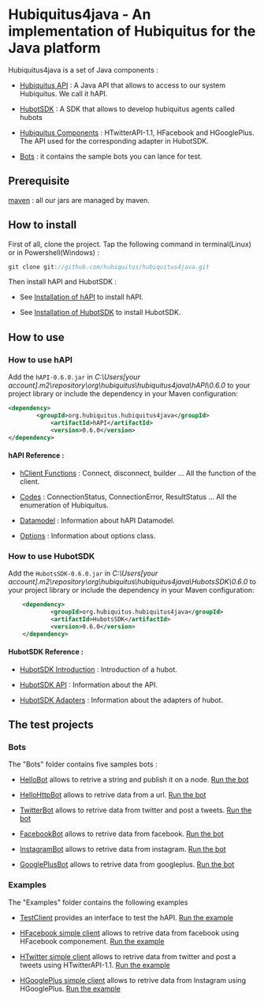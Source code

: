 # Hubiquitus4java - An implementation of Hubiquitus for the Java platform

Hubiquitus4java is a set of Java components :

* [Hubiquitus API](https://github.com/hubiquitus/hubiquitus4java/tree/master/hapi) : A Java API that allows to access to our system Hubiquitus. We call it hAPI.

* [HubotSDK](https://github.com/hubiquitus/hubiquitus4java/tree/master/HubotsSDK) : A SDK that allows to develop hubiquitus agents called hubots

* [Hubiquitus Components](https://github.com/hubiquitus/hubiquitus4java/tree/master/HubiquitusComponents) : HTwitterAPI-1.1, HFacebook and HGooglePlus. The API used for the corresponding adapter in HubotSDK.

* [Bots](https://github.com/hubiquitus/hubiquitus4java/tree/master/Bots) : it contains the sample bots you can lance for test.


## Prerequisite

[maven](http://maven.apache.org/) : all our jars are managed by maven.

## How to install

First of all, clone the project.
Tap the following command in terminal(Linux) or in Powershell(Windows) : 

```js
git clone git://github.com/hubiquitus/hubiquitus4java.git
```

Then install hAPI and HubotSDK : 

 * See [Installation of hAPI](https://github.com/hubiquitus/hubiquitus4java/blob/master/doc/hAPI/installation_hapi.md) to install hAPI.

 * See [Installation of HubotSDK](https://github.com/hubiquitus/hubiquitus4java/blob/master/doc/HubotSDK/installation_HubotSDK.md) to install HubotSDK.


## How to use

### How to use hAPI

Add the ```hAPI-0.6.0.jar``` in _C:\Users\[your account]\.m2\repository\org\hubiquitus\hubiquitus4java\hAPI\0.6.0_ to your project library
or include the dependency in your Maven configuration:

```xml
<dependency>
 		<groupId>org.hubiquitus.hubiquitus4java</groupId>
			<artifactId>hAPI</artifactId>
			<version>0.6.0</version>
</dependency>
```

#### hAPI Reference :

 * [hClient Functions](https://github.com/hubiquitus/hubiquitus4java/blob/master/doc/hAPI/HClient_functions.md) : Connect, disconnect, builder ... All the function of the client.

 * [Codes](https://github.com/hubiquitus/hubiquitus4java/blob/master/doc/hAPI/Codes.md) : ConnectionStatus, ConnectionError, ResultStatus ... All the enumeration of Hubiquitus.

 * [Datamodel](https://github.com/hubiquitus/hubiquitus4java/blob/master/doc/hAPI/hAPI_Datamodel.md) : Information about hAPI Datamodel.

 * [Options](https://github.com/hubiquitus/hubiquitus4java/blob/master/doc/hAPI/Options.md) : Information about options class.



### How to use HubotSDK

Add the ```HubotsSDK-0.6.0.jar``` in _C:\Users\[your account]\.m2\repository\org\hubiquitus\hubiquitus4java\HubotsSDK\0.6.0_ to your project library
or include the dependency in your Maven configuration:

```xml
	<dependency>
			<groupId>org.hubiquitus.hubiquitus4java</groupId>
			<artifactId>HubotsSDK</artifactId>
			<version>0.6.0</version>
	</dependency>
```

#### HubotSDK Reference :

 * [HubotSDK Introduction](https://github.com/hubiquitus/hubiquitus4java/blob/master/doc/HubotSDK/HubotSDKIntroduction.md) : Introduction of a hubot.

 * [HubotSDK API](https://github.com/hubiquitus/hubiquitus4java/blob/master/doc/HubotSDK/HubotSDK_API.md) : Information about the API.
 
 * [HubotSDK Adapters](https://github.com/hubiquitus/hubiquitus4java/blob/master/doc/HubotSDK/HubotsdkAdapters.md) : Information about the adapters of hubot.

 


## The test projects

### Bots

The "Bots" folder contains five samples bots :

* [HelloBot](https://github.com/hubiquitus/hubiquitus4java/tree/master/Bots/HelloBot) allows to retrive a string and publish it on a node.  [Run the bot](https://github.com/hubiquitus/hubiquitus4java/blob/master/doc/Bots/installation_HelloBot.md) 

* [HelloHttpBot](https://github.com/hubiquitus/hubiquitus4java/tree/master/Bots/HelloHttpBot) allows to retrive data from a url.  [Run the bot](https://github.com/hubiquitus/hubiquitus4java/blob/master/doc/Bots/installation_HelloHttpBot.md) 

* [TwitterBot](https://github.com/hubiquitus/hubiquitus4java/tree/master/Bots/TwitterBot) allows to retrive data from twitter and post a tweets. [Run the bot](https://github.com/hubiquitus/hubiquitus4java/blob/master/doc/Bots/installation_TwitterBot.md)

* [FacebookBot](https://github.com/hubiquitus/hubiquitus4java/tree/master/Bots/FacebookBot) allows to retrive data from facebook.  [Run the bot](https://github.com/hubiquitus/hubiquitus4java/blob/master/doc/Bots/installation_FacebookBot.md)

* [InstagramBot](https://github.com/hubiquitus/hubiquitus4java/tree/master/Bots/InstagramBot) allows to retrive data from instagram.  [Run the bot](https://github.com/hubiquitus/hubiquitus4java/blob/master/doc/Bots/installation_InstagramBot.md) 

* [GooglePlusBot](https://github.com/hubiquitus/hubiquitus4java/tree/master/Bots/GooglePlusBot) allows to retrive data from googleplus.  [Run the bot](https://github.com/hubiquitus/hubiquitus4java/blob/master/doc/Bots/installation_GooglePlusBot.md) 



### Examples

The "Examples" folder contains the following examples

* [TestClient](https://github.com/hubiquitus/hubiquitus4java/tree/master/Examples/TestClient) provides an interface to test the hAPI.  [Run the example](https://github.com/hubiquitus/hubiquitus4java/blob/master/doc/Examples/TestClient.md)

* [HFacebook simple client](https://github.com/hubiquitus/hubiquitus4java/tree/master/Examples/HFacebookSimpleClient) allows to retrive data from facebook using HFacebook componement.  [Run the example](https://github.com/hubiquitus/hubiquitus4java/blob/master/doc/Examples/HFacebookSimpleClient.md) 

* [HTwitter simple client](https://github.com/hubiquitus/hubiquitus4java/tree/master/Examples/HTwitterSimplesClients) allows to retrive data from twitter and post a tweets using HTwitterAPI-1.1.  [Run the example](https://github.com/hubiquitus/hubiquitus4java/blob/master/doc/Examples/HTwitterSimpleClient.md)

* [HGooglePlus simple client](https://github.com/hubiquitus/hubiquitus4java/tree/master/Examples/HGooglePlusSimpleClient) allows to retrive data from Instagram using HGooglePlus.  [Run the example](https://github.com/hubiquitus/hubiquitus4java/blob/master/doc/Examples/HGooglePlusSimpleClient.md)

